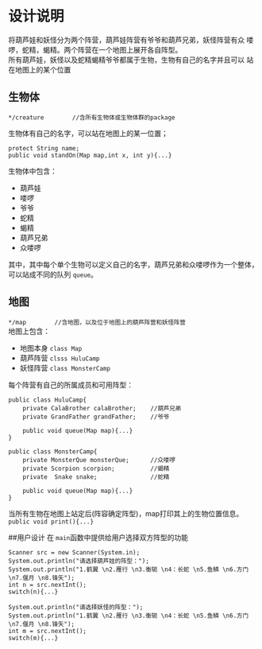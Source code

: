 # 设计说明
将葫芦娃和妖怪分为两个阵营，葫芦娃阵营有爷爷和葫芦兄弟，妖怪阵营有众
喽啰，蛇精，蝎精。两个阵营在一个地图上展开各自阵型。  
所有葫芦娃，妖怪以及蛇精蝎精爷爷都属于生物，生物有自己的名字并且可以
站在地图上的某个位置

## 生物体
```*/creature        //含所有生物体或生物体群的package```   

生物体有自己的名字，可以站在地图上的某一位置； 
```
protect String name;
public void standOn(Map map,int x, int y){...}
```
生物体中包含：  
- 葫芦娃
- 喽啰
- 爷爷
- 蛇精
- 蝎精
- 葫芦兄弟
- 众喽啰

其中，其中每个单个生物可以定义自己的名字，葫芦兄弟和众喽啰作为一个整体，
可以站成不同的队列 `queue`。

## 地图
```*/map        //含地图，以及位于地图上的葫芦阵营和妖怪阵营```  
地图上包含：
- 地图本身 `class Map`
- 葫芦阵营  `clsss HuluCamp`
- 妖怪阵营  `class MonsterCamp`

每个阵营有自己的所属成员和可用阵型：
```
public class HuluCamp{
    private CalaBrother calaBrother;    //葫芦兄弟
    private GrandFather grandFather;    //爷爷
    
    public void queue(Map map){...}
}
```
```
public class MonsterCamp{
    private MonsterQue monsterQue;      //众喽啰
    private Scorpion scorpion;          //蝎精
    private  Snake snake;               //蛇精
    
    public void queue(Map map){...}
}
```
当所有生物在地图上站定后(阵容确定阵型)，map打印其上的生物位置信息。  
`public void print(){...}`

##用户设计
在 `main`函数中提供给用户选择双方阵型的功能  
```
Scanner src = new Scanner(System.in);
System.out.println("请选择葫芦娃的阵型：");
System.out.println("1.鹤翼 \n2.雁行 \n3.衡轭 \n4：长蛇 \n5.鱼鳞 \n6.方门 \n7.偃月 \n8.锋矢");
int n = src.nextInt();
switch(n){...}

System.out.println("请选择妖怪的阵型：");
System.out.println("1.鹤翼 \n2.雁行 \n3.衡轭 \n4：长蛇 \n5.鱼鳞 \n6.方门 \n7.偃月 \n8.锋矢");
int m = src.nextInt();
switch(m){...}
```
